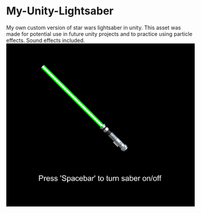 # My-Unity-Lightsaber
My own custom version of star wars lightsaber in unity. This asset was made for potential use in future unity projects and to practice using particle effects. Sound effects included.
![Alt text](https://github.com/MichaelBridgette/My-Unity-Lightsaber/blob/master/Lightsaber/saber.png?raw=true "Optional Title")

